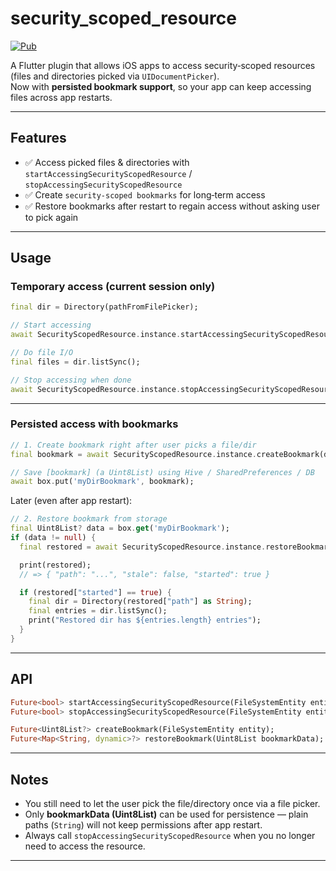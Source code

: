 # security_scoped_resource

[![Pub](https://img.shields.io/pub/v/security_scoped_resource?color=green)](https://pub.dev/packages/security_scoped_resource)

A Flutter plugin that allows iOS apps to access security‑scoped resources (files and directories picked via `UIDocumentPicker`).  
Now with **persisted bookmark support**, so your app can keep accessing files across app restarts.

---

## Features

- ✅ Access picked files & directories with `startAccessingSecurityScopedResource` / `stopAccessingSecurityScopedResource`  
- ✅ Create `security-scoped bookmarks` for long‑term access  
- ✅ Restore bookmarks after restart to regain access without asking user to pick again  

---

## Usage

### Temporary access (current session only)

```dart
final dir = Directory(pathFromFilePicker);

// Start accessing
await SecurityScopedResource.instance.startAccessingSecurityScopedResource(dir);

// Do file I/O
final files = dir.listSync();

// Stop accessing when done
await SecurityScopedResource.instance.stopAccessingSecurityScopedResource(dir);
```

---

### Persisted access with bookmarks

```dart
// 1. Create bookmark right after user picks a file/dir
final bookmark = await SecurityScopedResource.instance.createBookmark(dir);

// Save [bookmark] (a Uint8List) using Hive / SharedPreferences / DB
await box.put('myDirBookmark', bookmark);
```

Later (even after app restart):

```dart
// 2. Restore bookmark from storage
final Uint8List? data = box.get('myDirBookmark');
if (data != null) {
  final restored = await SecurityScopedResource.instance.restoreBookmark(data);

  print(restored);
  // => { "path": "...", "stale": false, "started": true }

  if (restored["started"] == true) {
    final dir = Directory(restored["path"] as String);
    final entries = dir.listSync();
    print("Restored dir has ${entries.length} entries");
  }
}
```

---

## API

```dart
Future<bool> startAccessingSecurityScopedResource(FileSystemEntity entity);
Future<bool> stopAccessingSecurityScopedResource(FileSystemEntity entity);

Future<Uint8List?> createBookmark(FileSystemEntity entity);
Future<Map<String, dynamic>?> restoreBookmark(Uint8List bookmarkData);
```

---

## Notes

- You still need to let the user pick the file/directory once via a file picker.  
- Only **bookmarkData (Uint8List)** can be used for persistence — plain paths (`String`) will not keep permissions after app restart.  
- Always call `stopAccessingSecurityScopedResource` when you no longer need to access the resource.  

---
